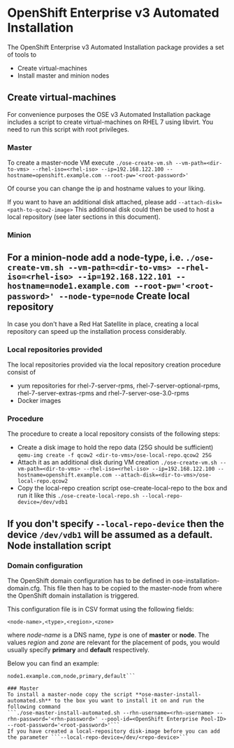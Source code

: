 OpenShift Enterprise v3 Automated Installation
============================
The OpenShift Enterprise v3 Automated Installation package provides a set of tools to

 - Create virtual-machines
 - Install master and minion nodes

Create virtual-machines
-------
For convenience purposes the OSE v3 Automated Installation package includes a script to create virtual-machines on RHEL 7 using libvirt. You need to run this script with root privileges.
### Master
To create a master-node VM execute
```./ose-create-vm.sh --vm-path=<dir-to-vms> --rhel-iso=<rhel-iso> --ip=192.168.122.100 --hostname=openshift.example.com --root-pw='<root-password>'```

Of course you can change the ip and hostname values to your liking.

If you want to have an additional disk attached, please add
```--attach-disk=<path-to-qcow2-image>```
This additional disk could then be used to host a local repository (see later sections in this document).

### Minion
For a minion-node add a node-type, i.e.
```./ose-create-vm.sh --vm-path=<dir-to-vms> --rhel-iso=<rhel-iso> --ip=192.168.122.101 --hostname=node1.example.com --root-pw='<root-password>' --node-type=node```
Create local repository
-------
In case you don't have a Red Hat Satellite in place, creating a local repository can speed up the installation process considerably.
### Local repositories provided
The local repositories provided via the local repository creation procedure consist of

 - yum repositories for rhel-7-server-rpms, rhel-7-server-optional-rpms, rhel-7-server-extras-rpms and rhel-7-server-ose-3.0-rpms
 - Docker images
### Procedure
The procedure to create a local repository consists of the following steps:

- Create a disk image to hold the repo data (25G should be sufficient)
```qemu-img create -f qcow2 <dir-to-vms>/ose-local-repo.qcow2 25G```
- Attach it as an additional disk during VM creation
```./ose-create-vm.sh --vm-path=<dir-to-vms> --rhel-iso=<rhel-iso> --ip=192.168.122.100 --hostname=openshift.example.com --attach-disk=<dir-to-vms>/ose-local-repo.qcow2```
- Copy the local-repo creation script ose-create-local-repo to the box and run it like this
```./ose-create-local-repo.sh --local-repo-device=/dev/vdb1```

If you don't specify ```--local-repo-device``` then the device ```/dev/vdb1``` will be assumed as a default.
Node installation script
-------
### Domain configuration
The OpenShift domain configuration has to be defined in ose-installation-domain.cfg. This file then has to be copied to the master-node from where the OpenShift domain installation is triggered.

This configuration file is in CSV format using the following fields:

```<node-name>,<type>,<region>,<zone>```

where *node-name* is a DNS name, *type* is one of **master** or **node**. The values *region* and *zone* are relevant for the placement of pods, you would usually specify **primary** and **default** respectively.

Below you can find an example:

```openshift.example.com,master,primary,default
node1.example.com,node,primary,default```

### Master
To install a master-node copy the script **ose-master-install-automated.sh** to the box you want to install it on and run the following command
```./ose-master-install-automated.sh --rhn-username=<rhn-username> --rhn-password='<rhn-password>' --pool-id=<OpenShift Enterprise Pool-ID> --root-password='<root-password>'```
If you have created a local-repository disk-image before you can add the parameter ```--local-repo-device=/dev/<repo-device>```

